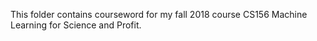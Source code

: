 This folder contains courseword for my fall 2018 course CS156 Machine Learning for Science and Profit.
